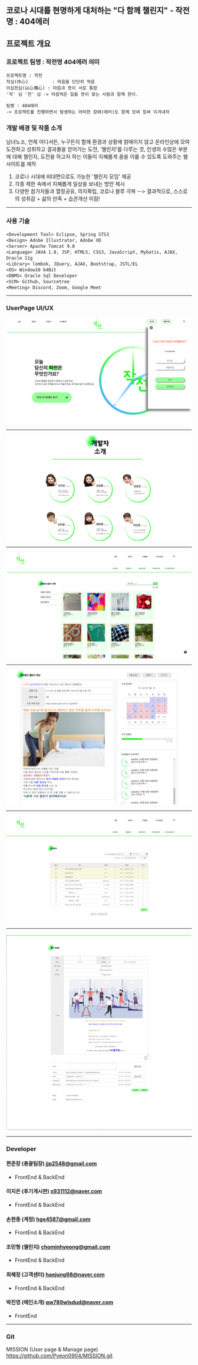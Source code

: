 ## 코로나 시대를 현명하게 대처하는 "다 함께 챌린지" - 작전명 : 404에러

## 프로젝트 개요
### 프로젝트 팀명 : 작전명 404에러 의미
```
프로젝트명 : 작전
작심(作心)         : 마음을 단단히 먹음
이심전심(以心傳心) : 마음과 뜻이 서로 통함
'작' 심 '전' 심 -> 마음먹은 일을 뜻이 맞는 사람과 함께 한다. 
```

```
팀명 : 404에러
-> 프로젝트를 진행하면서 발생하는 어떠한 장애(에러)도 함께 모여 힘써 이겨내자
```

### 개발 배경 및 작품 소개
남녀노소, 언제 어디서든, 누구든지 함께 환경과 상황에 얽매이지 않고 온라인상에 모여 도전하고 성취하고 결과물을 얻어가는 도전, ‘챌린지’를 다루는 것, 인생의 수많은 부분에 대해 챌린지, 도전을 하고자 하는 이들이 지혜롭게 꿈을 이룰 수 있도록 도와주는 웹사이트를 제작

1) 코로나 시대에 비대면으로도 가능한 '챌린지 모임' 제공
2) 각종 제한 속에서 지혜롭게 일상을 보내는 방안 제시
3) 다양한 참가자들과 열정공유, 의지확립, 코로나 블루 극복
--> 결과적으로, 스스로의 성취감 + 삶의 만족 + 습관개선 이점!

***

### 사용 기술
```
<Development Tool> Eclipse, Spring STS3
<Design> Adobe Illustrator, Adobe XD
<Server> Apache Tomcat 9.0
<Language> JAVA 1.8, JSP, HTML5, CSS3, JavaScript, Mybatis, AJAX, Oracle 11g
<Library> lombok, JQuery, AJAX, Bootstrap, JSTL/EL
<OS> Window10 64Bit
<DBMS> Oracle Sql Developer
<SCM> Github, Sourcetree
<Meeting> Discord, Zoom, Google Meet
```

***
  
### UserPage UI/UX
<img src="MISSIONPOSSIBLE_Back/src/main/webapp/resources/images/readmeImages/mainPage.png"></img>
***
<img src="MISSIONPOSSIBLE_Back/src/main/webapp/resources/images/readmeImages/developerList.png"></img>
***
<img src="MISSIONPOSSIBLE_Back/src/main/webapp/resources/images/readmeImages/challengList.png"></img>
***
<img src="MISSIONPOSSIBLE_Back/src/main/webapp/resources/images/readmeImages/challengeDetail.png"></img>
***
<img src="MISSIONPOSSIBLE_Back/src/main/webapp/resources/images/readmeImages/board.png"></img>
***
<img src="MISSIONPOSSIBLE_Back/src/main/webapp/resources/images/readmeImages/review.png"></img>
***

### Developer

#### 편준장 (총괄팀장) jjp2548@gmail.com
- FrontEnd & BackEnd

#### 이지은 (후기게시판) x931112@naver.com
- FrontEnd & BackEnd

#### 손현종 (계정) hge4587@gmail.com
- FrontEnd & BackEnd

#### 조민형 (챌린지) chominhyeong@gmail.com
- FrontEnd & BackEnd

#### 최혜정 (고객센터) haejung98@naver.com
- FrontEnd & BackEnd

#### 박진영 (메인소개) qw789wlsdud@naver.com
- FrontEnd

***

### Git
MISSION (User page & Manage page)
https://github.com/Pyeon0904/MISSION.git
